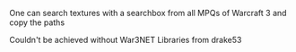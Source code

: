 One can search textures with a searchbox from all MPQs of Warcraft 3 and copy the paths

Couldn't be achieved without War3NET Libraries from drake53
